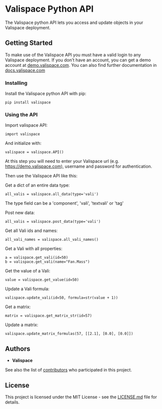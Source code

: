 # Valispace Python API

The Valispace python API lets you access and update objects in your Valispace deployment.

## Getting Started

To make use of the Valispace API you must have a valid login to any Valispace deployment. If you don't have an account, you can get a demo account at [demo.valispace.com](https://demo.valispace.com). You can also find further documentation in [docs.valispace.com](http://www.valispace.com/docs/)

### Installing

Install the Valispace python API with pip:

```
pip install valispace
```

### Using the API

Import valispace API:

```
import valispace
```

And initialize with:

```
valispace = valispace.API()
```

At this step you will need to enter your Valispace url (e.g. https://demo.valispace.com), username and password for authentication.

Then use the Valispace API like this:

Get a dict of an entire data type:

```
all_valis = valispace.all_data(type='vali')
```

The type field can be a 'component', 'vali', 'textvali' or 'tag'

Post new data:

```
all_valis = valispace.post_data(type='vali')
```

Get all Vali ids and names:

```
all_vali_names = valispace.all_vali_names()
```

Get a Vali with all properties:

```
a = valispace.get_vali(id=50)
b = valispace.get_vali(name="Fan.Mass")
```

Get the value of a Vali:

```
value = valispace.get_value(id=50)
```

Update a Vali formula:

```
valispace.update_vali(id=50, formula=str(value + 1))
```

Get a matrix:

```
matrix = valispace.get_matrix_str(id=57)
```

Update a matrix:

```
valispace.update_matrix_formulas(57, [[2.1], [0.0], [0.0]])
```

<!-- ## Contributing

Please read [CONTRIBUTING.md](https://gist.github.com/PurpleBooth/b24679402957c63ec426) for details on our code of conduct, and the process for submitting pull requests to us. -->

## Authors

* **Valispace**

See also the list of [contributors](https://github.com/your/project/contributors) who participated in this project.

## License

This project is licensed under the MIT License - see the [LICENSE.md](LICENSE.md) file for details.

<!-- ## Acknowledgments

* Hat tip to anyone who's code was used
* Inspiration
* etc -->
